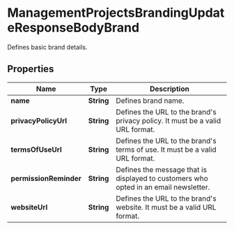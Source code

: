 

# ManagementProjectsBrandingUpdateResponseBodyBrand

Defines basic brand details.

## Properties

| Name | Type | Description |
|------------ | ------------- | ------------- |
|**name** | **String** | Defines brand name. |
|**privacyPolicyUrl** | **String** | Defines the URL to the brand&#39;s privacy policy. It must be a valid URL format. |
|**termsOfUseUrl** | **String** | Defines the URL to the brand&#39;s terms of use.  It must be a valid URL format. |
|**permissionReminder** | **String** | Defines the message that is displayed to customers who opted in an email newsletter. |
|**websiteUrl** | **String** | Defines the URL to the brand&#39;s website. It must be a valid URL format. |



